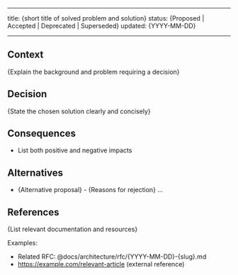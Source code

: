 <!--
LLM Instructions for Creating ADR from This Template:

1. FILE CREATION:
   - Create new file at: `docs/architecture/adr/{YYYY-MM-DD}-{slug}.md`
   - Format: YYYY-MM-DD = (date +%Y-%m-%d), slug = lowercase-hyphenated-title
   - Example: `docs/architecture/adr/2024-03-15-database-selection.md`

2. TEMPLATE USAGE:
   - Copy entire template content EXCEPT this instruction block
   - Replace all placeholder values (e.g., {TITLE}, {STATUS}, etc.)
   - Ensure all sections are completed with relevant information

3. CONTENT GUIDELINES:
   - Title: Brief problem statement and solution (e.g., "Use PostgreSQL for Primary Database")
   - Status: Must be one of: Proposed, Accepted, Deprecated, Superseded
   - Context: Explain the background and problem requiring a decision
   - Decision: State the chosen solution clearly and concisely
   - Consequences: List both positive and negative impacts
   - Alternatives: Document other options that were considered
   - References: Use "@" prefix for internal repo links (e.g., @docs/readme.md)

4. LANGUAGE & FORMATTING:
   - Write ALL content in English (including placeholders)
   - Use "@" notation for referencing documents within this repository
   - Use standard URLs for external references
   - Maintain consistent markdown formatting

5. IMPORTANT:
   - Remove this entire instruction comment block from the new file
   - Use present tense for decisions ("We will use..." not "We used...")
   - Ensure all placeholder text is replaced with actual content
-->

---

title: {short title of solved problem and solution}
status: {Proposed | Accepted | Deprecated | Superseded}
updated: {YYYY-MM-DD}

---

## Context

{Explain the background and problem requiring a decision}

## Decision

{State the chosen solution clearly and concisely}

## Consequences

- List both positive and negative impacts

## Alternatives

- {Alternative proposal} - {Reasons for rejection}
  ...

## References

{List relevant documentation and resources}

Examples:

- Related RFC: @docs/architecture/rfc/{YYYY-MM-DD}-{slug}.md
- https://example.com/relevant-article (external reference)
